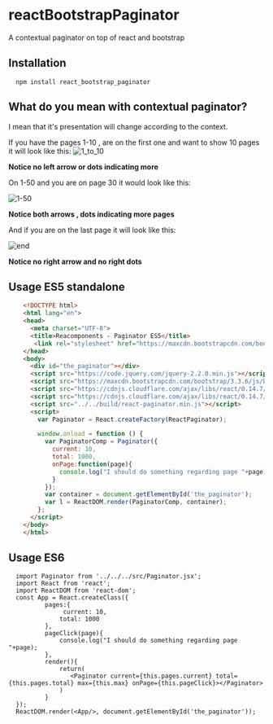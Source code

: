# reactBootstrapPaginator
A contextual paginator on top of react and bootstrap
## Installation
```shell
  npm install react_bootstrap_paginator
```
## What do you mean with contextual paginator?

I mean that it's presentation will change according to the context.

If you have the pages 1-10  , are on the first one and want to show 10 pages it will look like this:
![1_to_10](https://cloud.githubusercontent.com/assets/2636143/13376102/9acd464c-dd90-11e5-9e18-2035c6a12b95.png)

**Notice no left arrow or dots indicating more**

On 1-50 and you are on page 30 it would look like this:

![1-50](https://cloud.githubusercontent.com/assets/2636143/13376100/9ac9a96a-dd90-11e5-9774-0f48a88fb999.png)

**Notice both arrows , dots indicating more pages**

And if you are on the last page it will look like this:

![end](https://cloud.githubusercontent.com/assets/2636143/13376101/9acc64c0-dd90-11e5-9655-a30c765d8d6c.png)

**Notice no right arrow and no right dots**
## Usage ES5 standalone
```html
    <!DOCTYPE html>
    <html lang="en">
    <head>
      <meta charset="UTF-8">
      <title>Reacomponents - Paginator ES5</title>
       <link rel="stylesheet" href="https://maxcdn.bootstrapcdn.com/bootstrap/3.3.6/css/bootstrap.min.css" integrity="sha384-1q8mTJOASx8j1Au+a5WDVnPi2lkFfwwEAa8hDDdjZlpLegxhjVME1fgjWPGmkzs7" crossorigin="anonymous">
    </head>
    <body>
      <div id="the_paginator"></div>
      <script src="https://code.jquery.com/jquery-2.2.0.min.js"></script>
      <script src="https://maxcdn.bootstrapcdn.com/bootstrap/3.3.6/js/bootstrap.min.js" integrity="sha384-0mSbJDEHialfmuBBQP6A4Qrprq5OVfW37PRR3j5ELqxss1yVqOtnepnHVP9aJ7xS" crossorigin="anonymous"></script>
      <script src="https://cdnjs.cloudflare.com/ajax/libs/react/0.14.7/react.js"></script>
      <script src="https://cdnjs.cloudflare.com/ajax/libs/react/0.14.7/react-dom.js"></script>
      <script src="../../build/react-paginator.min.js"></script>
      <script>
        var Paginator = React.createFactory(ReactPaginator);

        window.onload = function () {
          var PaginatorComp = Paginator({
            current: 10,
            total: 1000,
            onPage:function(page){
              console.log("I should do something regarding page "+page);
            }
          });
          var container = document.getElementById('the_paginator');
          var l = ReactDOM.render(PaginatorComp, container);
        };
      </script>
    </body>
    </html>
```

## Usage ES6
```es6
  import Paginator from '../../../src/Paginator.jsx';
  import React from 'react';
  import ReactDOM from 'react-dom';
  const App = React.createClass({
          pages:{
               current: 10,
              total: 1000
          },
          pageClick(page){
              console.log("I should do something regarding page "+page);
          },
          render(){
              return(
                 <Paginator current={this.pages.current} total={this.pages.total} max={this.max} onPage={this.pageClick}></Paginator>
              )
          }
  });
  ReactDOM.render(<App/>, document.getElementById('the_paginator'));
```
